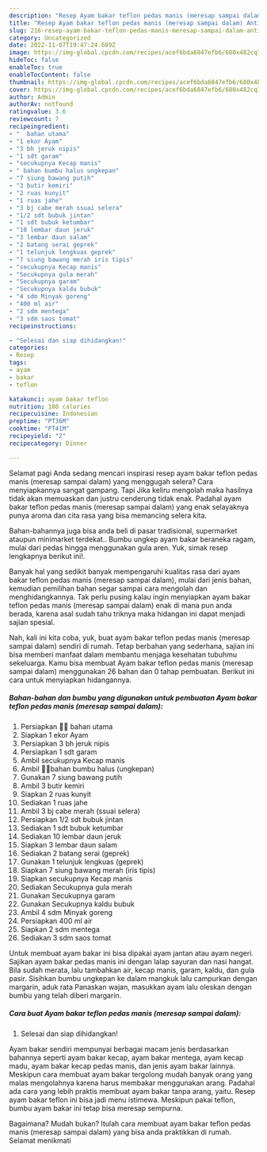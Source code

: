 ```yaml
---
description: "Resep Ayam bakar teflon pedas manis (meresap sampai dalam) Anti Gagal"
title: "Resep Ayam bakar teflon pedas manis (meresap sampai dalam) Anti Gagal"
slug: 216-resep-ayam-bakar-teflon-pedas-manis-meresap-sampai-dalam-anti-gagal
category: Uncategorized
date: 2022-11-07T19:47:24.689Z
image: https://img-global.cpcdn.com/recipes/acef6bda6847efb6/680x482cq70/ayam-bakar-teflon-pedas-manis-meresap-sampai-dalam-foto-resep-utama.jpg
hideToc: false
enableToc: true
enableTocContent: false
thumbnail: https://img-global.cpcdn.com/recipes/acef6bda6847efb6/680x482cq70/ayam-bakar-teflon-pedas-manis-meresap-sampai-dalam-foto-resep-utama.jpg
cover: https://img-global.cpcdn.com/recipes/acef6bda6847efb6/680x482cq70/ayam-bakar-teflon-pedas-manis-meresap-sampai-dalam-foto-resep-utama.jpg
author: Admin
authorAv: notfound
ratingvalue: 3.6
reviewcount: 7
recipeingredient:
- "  bahan utama"
- "1 ekor Ayam"
- "3 bh jeruk nipis"
- "1 sdt garam"
- "secukupnya Kecap manis"
- " bahan bumbu halus ungkepan"
- "7 siung bawang putih"
- "3 butir kemiri"
- "2 ruas kunyit"
- "1 ruas jahe"
- "3 bj cabe merah ssuai selera"
- "1/2 sdt bubuk jintan"
- "1 sdt bubuk ketumbar"
- "10 lembar daun jeruk"
- "3 lembar daun salam"
- "2 batang serai geprek"
- "1 telunjuk lengkuas geprek"
- "7 siung bawang merah iris tipis"
- "secukupnya Kecap manis"
- "Secukupnya gula merah"
- "Secukupnya garam"
- "Secukupnya kaldu bubuk"
- "4 sdm Minyak goreng"
- "400 ml air"
- "2 sdm mentega"
- "3 sdm saos tomat"
recipeinstructions:

- "Selesai dan siap dihidangkan!"
categories:
- Resep
tags:
- ayam
- bakar
- teflon

katakunci: ayam bakar teflon 
nutrition: 180 calories
recipecuisine: Indonesian
preptime: "PT36M"
cooktime: "PT41M"
recipeyield: "2"
recipecategory: Dinner

---
```



Selamat pagi Anda sedang mencari inspirasi resep ayam bakar teflon pedas manis (meresap sampai dalam) yang menggugah selera? Cara menyiapkannya sangat gampang. Tapi Jika keliru mengolah maka hasilnya tidak akan memuaskan dan justru cenderung tidak enak. Padahal ayam bakar teflon pedas manis (meresap sampai dalam) yang enak selayaknya punya aroma dan cita rasa yang bisa memancing selera kita.


Bahan-bahannya juga bisa anda beli di pasar tradisional, supermarket ataupun minimarket terdekat.. Bumbu ungkep ayam bakar beraneka ragam, mulai dari pedas hingga menggunakan gula aren. Yuk, simak resep lengkapnya berikut ini!.

Banyak hal yang sedikit banyak mempengaruhi kualitas rasa dari ayam bakar teflon pedas manis (meresap sampai dalam), mulai dari jenis bahan, kemudian pemilihan bahan segar sampai cara mengolah dan menghidangkannya. Tak perlu pusing kalau ingin menyiapkan ayam bakar teflon pedas manis (meresap sampai dalam) enak di mana pun anda berada, karena asal sudah tahu triknya maka hidangan ini dapat menjadi sajian spesial.


Nah, kali ini kita coba, yuk, buat ayam bakar teflon pedas manis (meresap sampai dalam) sendiri di rumah. Tetap berbahan yang sederhana, sajian ini bisa memberi manfaat dalam membantu menjaga kesehatan tubuhmu sekeluarga. Kamu bisa membuat Ayam bakar teflon pedas manis (meresap sampai dalam) menggunakan 26 bahan dan 0 tahap pembuatan. Berikut ini cara untuk menyiapkan hidangannya.

<!--inarticleads1-->

##### Bahan-bahan dan bumbu yang digunakan untuk pembuatan Ayam bakar teflon pedas manis (meresap sampai dalam):

1. Persiapkan  ✌🏻 bahan utama
1. Siapkan 1 ekor Ayam
1. Persiapkan 3 bh jeruk nipis
1. Persiapkan 1 sdt garam
1. Ambil secukupnya Kecap manis
1. Ambil  ✌🏻bahan bumbu halus (ungkepan)
1. Gunakan 7 siung bawang putih
1. Ambil 3 butir kemiri
1. Siapkan 2 ruas kunyit
1. Sediakan 1 ruas jahe
1. Ambil 3 bj cabe merah (ssuai selera)
1. Persiapkan 1/2 sdt bubuk jintan
1. Sediakan 1 sdt bubuk ketumbar
1. Sediakan 10 lembar daun jeruk
1. Siapkan 3 lembar daun salam
1. Sediakan 2 batang serai (geprek)
1. Gunakan 1 telunjuk lengkuas (geprek)
1. Siapkan 7 siung bawang merah (iris tipis)
1. Siapkan secukupnya Kecap manis
1. Sediakan Secukupnya gula merah
1. Gunakan Secukupnya garam
1. Gunakan Secukupnya kaldu bubuk
1. Ambil 4 sdm Minyak goreng
1. Persiapkan 400 ml air
1. Siapkan 2 sdm mentega
1. Sediakan 3 sdm saos tomat


Untuk membuat ayam bakar ini bisa dipakai ayam jantan atau ayam negeri. Sajikan ayam bakar pedas manis ini dengan lalap sayuran dan nasi hangat. Bila sudah merata, lalu tambahkan air, kecap manis, garam, kaldu, dan gula pasir. Sisihkan bumbu ungkepan ke dalam mangkuk lalu campurkan dengan margarin, aduk rata Panaskan wajan, masukkan ayam lalu oleskan dengan bumbu yang telah diberi margarin. 

<!--inarticleads2-->

##### Cara buat Ayam bakar teflon pedas manis (meresap sampai dalam):


1. Selesai dan siap dihidangkan!

Ayam bakar sendiri mempunyai berbagai macam jenis berdasarkan bahannya seperti ayam bakar kecap, ayam bakar mentega, ayam kecap madu, ayam bakar kecap pedas manis, dan jenis ayam bakar lainnya. Meskipun cara membuat ayam bakar tergolong mudah banyak orang yang malas mengolahnya karena harus membakar menggunakan arang. Padahal ada cara yang lebih praktis membuat ayam bakar tanpa arang, yaitu. Resep ayam bakar teflon ini bisa jadi menu istimewa. Meskipun pakai teflon, bumbu ayam bakar ini tetap bisa meresap sempurna. 

Bagaimana? Mudah bukan? Itulah cara membuat ayam bakar teflon pedas manis (meresap sampai dalam) yang bisa anda praktikkan di rumah. Selamat menikmati
